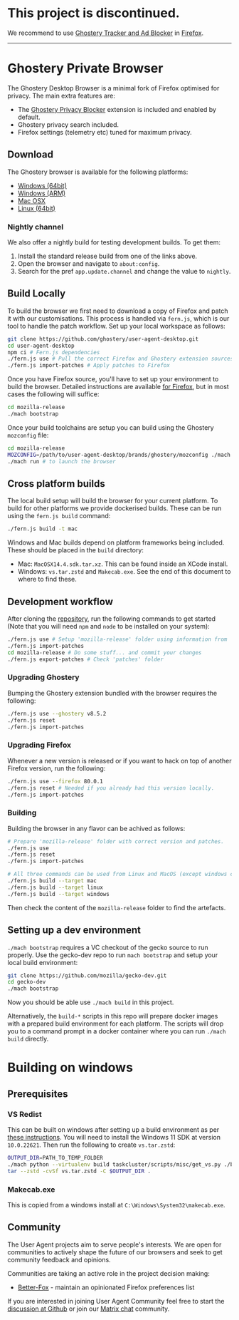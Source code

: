 # This project is discontinued.

We recommend to use [Ghostery Tracker and Ad Blocker](https://www.ghostery.com/ghostery-ad-blocker) in [Firefox](https://www.mozilla.org/firefox/).

---

# Ghostery Private Browser

The Ghostery Desktop Browser is a minimal fork of Firefox optimised for privacy. The main extra
features are:
 * The [Ghostery Privacy Blocker](https://github.com/ghostery/ghostery-extension/) extension is
 included and enabled by default.
 * Ghostery privacy search included.
 * Firefox settings (telemetry etc) tuned for maximum privacy.

## Download

The Ghostery browser is available for the following platforms:

 * [Windows (64bit)](https://get.ghosterybrowser.com/download/win)
 * [Windows (ARM)](https://get.ghosterybrowser.com/download/winarm)
 * [Mac OSX](https://get.ghosterybrowser.com/download/mac)
 * [Linux (64bit)](https://get.ghosterybrowser.com/download/linux)

### Nightly channel

We also offer a nightly build for testing development builds. To get them:
 1. Install the standard release build from one of the links above.
 2. Open the browser and navigate to `about:config`.
 3. Search for the pref `app.update.channel` and change the value to `nightly`.

## Build Locally

To build the browser we first need to download a copy of Firefox and patch it with our
customisations. This process is handled via `fern.js`, which is our tool to handle the patch
workflow. Set up your local workspace as follows:

```sh
git clone https://github.com/ghostery/user-agent-desktop.git
cd user-agent-desktop
npm ci # Fern.js dependencies
./fern.js use # Pull the correct Firefox and Ghostery extension sources
./fern.js import-patches # Apply patches to Firefox
```

Once you have Firefox source, you'll have to set up your environment to build the browser. Detailed
instructions are available [for Firefox](https://firefox-source-docs.mozilla.org/setup/index.html),
but in most cases the following will suffice:

```sh
cd mozilla-release
./mach bootstrap
```

Once your build toolchains are setup you can build using the Ghostery `mozconfig` file:

```sh
cd mozilla-release
MOZCONFIG=/path/to/user-agent-desktop/brands/ghostery/mozconfig ./mach build # start build
./mach run # to launch the browser
```

## Cross platform builds

The local build setup will build the browser for your current platform. To build for other platforms
we provide dockerised builds. These can be run using the `fern.js build` command:

```sh
./fern.js build -t mac
```

Windows and Mac builds depend on platform frameworks being included. These should be placed in the
`build` directory:
 * Mac: `MacOSX14.4.sdk.tar.xz`. This can be found inside an XCode install.
 * Windows: `vs.tar.zstd` and `Makecab.exe`. See the end of this document to where to find these.

## Development workflow

After cloning the [repository](https://github.com/ghostery/user-agent-desktop),
run the following commands to get started (Note that you will need `npm` and
`node` to be installed on your system):

```sh
./fern.js use # Setup 'mozilla-release' folder using information from '.workspace'
./fern.js import-patches
cd mozilla-release # Do some stuff... and commit your changes
./fern.js export-patches # Check 'patches' folder
```

### Upgrading Ghostery

Bumping the Ghostery extension bundled with the browser requires the following:

```sh
./fern.js use --ghostery v8.5.2
./fern.js reset
./fern.js import-patches
```

### Upgrading Firefox

Whenever a new version is released or if you want to hack on top of another
Firefox version, run the following:

```sh
./fern.js use --firefox 80.0.1
./fern.js reset # Needed if you already had this version locally.
./fern.js import-patches
```

### Building

Building the browser in any flavor can be achived as follows:

```sh
# Prepare 'mozilla-release' folder with correct version and patches.
./fern.js use
./fern.js reset
./fern.js import-patches

# All three commands can be used from Linux and MacOS (except windows cross-build).
./fern.js build --target mac
./fern.js build --target linux
./fern.js build --target windows
```

Then check the content of the `mozilla-release` folder to find the artefacts.

## Setting up a dev environment

`./mach bootstrap` requires a VC checkout of the gecko source to run properly. Use the gecko-dev repo to run `mach bootstrap` and setup your local build environment:
```bash
git clone https://github.com/mozilla/gecko-dev.git
cd gecko-dev
./mach bootstrap
```

Now you should be able use `./mach build` in this project.

Alternatively, the `build-*` scripts in this repo will prepare docker images with a prepared build environment for each platform. The scripts will drop you to a command prompt in a docker container where you can run `./mach build` directly.

# Building on windows

## Prerequisites

### VS Redist

This can be built on windows after setting up a build environment as per [these instructions](https://firefox-source-docs.mozilla.org/setup/windows_build.html#building-firefox-on-windows).
You will need to install the Windows 11 SDK at version `10.0.22621`. Then run the following to create `vs.tar.zstd`:

```bash
OUTPUT_DIR=PATH_TO_TEMP_FOLDER
./mach python --virtualenv build taskcluster/scripts/misc/get_vs.py ./build/vs/vs2022.yaml $OUTPUT_DIR
tar --zstd -cvSf vs.tar.zstd -C $OUTPUT_DIR .
```

### Makecab.exe

This is copied from a windows install at `C:\Windows\System32\makecab.exe`.

## Community

The User Agent projects aim to serve people's interests. We are open for communities to actively shape the future of our browsers and seek to get community feedback and opinions.

Communities are taking an active role in the project decision making:

* [Better-Fox](https://github.com/yokoffing/Better-Fox) - maintain an opinionated Firefox preferences list

If you are interested in joining User Agent Community feel free to start the [discussion at Github](https://github.com/ghostery/user-agent-desktop/discussions) or join our [Matrix chat](https://matrix.to/#/!BjMeHLSGpAyxnZVDcb:matrix.org?via=matrix.org) community.

